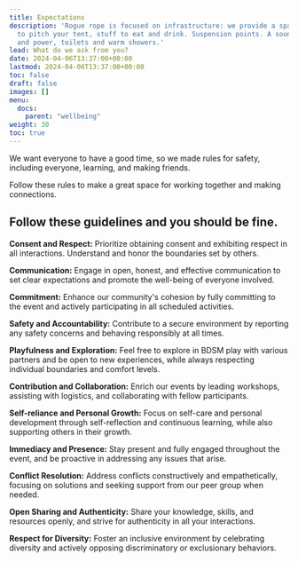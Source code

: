 ```yaml
---
title: Expectations
description: 'Rogue rope is focused on infrastructure: we provide a space, a place
  to pitch your tent, stuff to eat and drink. Suspension points. A sound-system. Water
  and power, toilets and warm showers.'
lead: What do we ask from you?
date: 2024-04-06T13:37:00+00:00
lastmod: 2024-04-06T13:37:00+00:00
toc: false
draft: false
images: []
menu: 
  docs:
    parent: "wellbeing"
weight: 30
toc: true
---
```


We want everyone to have a good time, so we made rules for safety, including everyone, learning, and making friends.

Follow these rules to make a great space for working together and making connections.

## Follow these guidelines and you should be fine.


**Consent and Respect:**
Prioritize obtaining consent and exhibiting respect in all interactions. Understand and honor the boundaries set by others.


**Communication:**
Engage in open, honest, and effective communication to set clear expectations and promote the well-being of everyone involved.

**Commitment:**
Enhance our community's cohesion by fully committing to the event and actively participating in all scheduled activities.


**Safety and Accountability:**
Contribute to a secure environment by reporting any safety concerns and behaving responsibly at all times.

**Playfulness and Exploration:**
Feel free to explore in BDSM play with various partners and be open to new experiences, while always respecting individual boundaries and comfort levels.

**Contribution and Collaboration:**
Enrich our events by leading workshops, assisting with logistics, and collaborating with fellow participants.


**Self-reliance and Personal Growth:**
Focus on self-care and personal development through self-reflection and continuous learning, while also supporting others in their growth.

**Immediacy and Presence:**
Stay present and fully engaged throughout the event, and be proactive in addressing any issues that arise.

**Conflict Resolution:**
Address conflicts constructively and empathetically, focusing on solutions and seeking support from our peer group when needed.

**Open Sharing and Authenticity:**
Share your knowledge, skills, and resources openly, and strive for authenticity in all your interactions.

**Respect for Diversity:**
Foster an inclusive environment by celebrating diversity and actively opposing discriminatory or exclusionary behaviors.